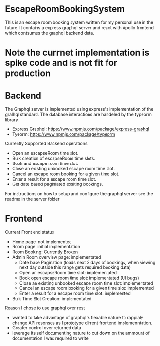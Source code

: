 # EscapeRoomBookingSystem
This is an escape room booking system written for my personal use in the future. It contains a express graphql server and react with Apollo frontend which contsumes the graphql backend data. 

# Note the currnet implementation is spike code and is not fit for production

# Backend

The Graphql server is implemented using express's implementation of the gralhql standard. The database interactions are handeled by the typeorm library.

* Express Graphql: https://www.npmjs.com/package/express-graphql
* Tyeorm: https://www.npmjs.com/package/typeorm

Currently Supported Backend operations

* Open an escapseRoom time slot.
* Bulk creation of escapseRoom time slots.
* Book and escape room time slot.
* Close an existing unbooked escape room time slot.
* Cancel an escape room booking for a given time slot.
* Enter a result for a escape room time slot.
* Get date based paginiated exsiting bookings.

For instructions on how to setup and configure the graphql server see the readme in the server folder

# Frontend

Current Front end status

* Home page: not implemented
* Room page: initial implementation
* Room Booking: Currently Broken
* Admin Room overview page: implementated
  * Date base Pagination (loads next 3 days of bookings, when viewing next day outside this range gets required booking data)
  * Open an escapseRoom time slot: implementated
  * Book open escape room time slot: implementated (UI bugs)
  * Close an existing unbooked escape room time slot: implementated
  * Cancel an escape room booking for a given time slot: implemented
  * Enter a result for a escape room time slot: implemented
* Bulk Time Slot Creation: implementated




Reason I chose to use graphql over rest 
* wanted to take advantage of graphql's flexable nature to rappialy change API resonses as I prototype dirrent frontend implemenntation.
* Greater control over returned data
* leverage its self documenting nature to cut down on the ammount of documentation I was required to write.
